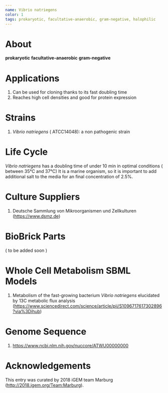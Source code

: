 ```yaml
---
name: Vibrio natriegens
color: 1
tags: prokaryotic, facultative-anaerobic, gram-negative, halophilic
---
```

# About
**prokaryotic** **facultative-anaerobic** **gram-negative**

# Applications
1. Can be used for cloning thanks to its fast doubling time
2. Reaches high cell densities and good for protein expression

# Strains
1. _*Vibrio natriegens*_ ( ATCC14048): a non pathogenic strain

# Life Cycle
_*Vibrio natriegens*_ has a doubling time of under 10 min in optimal conditions ( between 35°C and 37°C) It is a marine organism, so it is important to add additional salt to the media for an final concentration of 2.5%.

# Culture Suppliers
1. Deutsche Sammlung von Mikroorganismen und Zellkulturen (https://www.dsmz.de)

# BioBrick Parts
( to be added soon )

# Whole Cell Metabolism SBML Models
1. Metabolism of the fast-growing bacterium _*Vibrio natriegens*_ elucidated by 13C metabolic flux analysis
(https://www.sciencedirect.com/science/article/pii/S1096717617302896?via%3Dihub)

# Genome Sequence
1. https://www.ncbi.nlm.nih.gov/nuccore/ATWU00000000

# Acknowledgements
This entry was curated by 2018 iGEM team Marburg (http://2018.igem.org/Team:Marburg).
